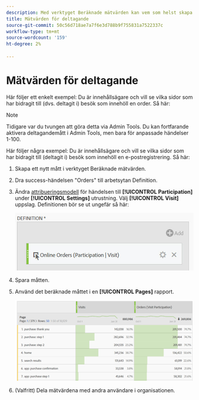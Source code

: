 ```yaml
---
description: Med verktyget Beräknade mätvärden kan vem som helst skapa ett deltagandemått.
title: Mätvärden för deltagande
source-git-commit: 50c56d718ae7a7f6e3d788b9f755831a7522337c
workflow-type: tm+mt
source-wordcount: '159'
ht-degree: 2%

---
```


# Mätvärden för deltagande

Här följer ett enkelt exempel: Du är innehållsägare och vill se vilka sidor som har bidragit till (dvs. deltagit i) besök som innehöll en order. Så här:

>[!NOTE]
>
>Tidigare var du tvungen att göra detta via Admin Tools. Du kan fortfarande aktivera deltagandemått i Admin Tools, men bara för anpassade händelser 1-100.

Här följer några exempel: Du är innehållsägare och vill se vilka sidor som har bidragit till (deltagit i) besök som innehöll en e-postregistrering. Så här:

1. Skapa ett nytt mått i verktyget Beräknade mätvärden.
1. Dra success-händelsen &quot;Orders&quot; till arbetsytan Definition.
1. Ändra [attribueringsmodell](/help/components/calc-metrics/cm-workflow/m-metric-type-alloc.md) för händelsen till **[!UICONTROL Participation]** under **[!UICONTROL Settings]** utrustning. Välj **[!UICONTROL Visit]** uppslag. Definitionen bör se ut ungefär så här:

   ![](assets/participation.png)

1. Spara måtten.
1. Använd det beräknade måttet i en **[!UICONTROL Pages]** rapport.

   ![](assets/participation-pages.png)

1. (Valfritt) Dela mätvärdena med andra användare i organisationen.
